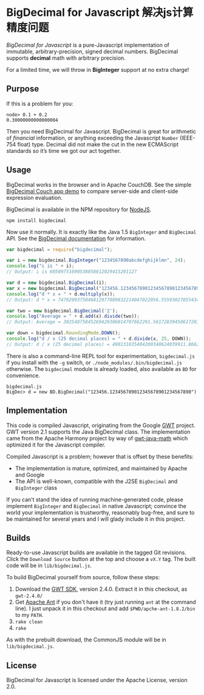 #  BigDecimal for Javascript 解决js计算精度问题

*BigDecimal for Javascript* is a pure-Javascript implementation of immutable, arbitrary-precision, signed decimal numbers. BigDecimal supports **decimal** math with arbitrary precision.

For a limited time, we will throw in **BigInteger** support at no extra charge!

## Purpose

If this is a problem for you:

    node> 0.1 + 0.2
    0.30000000000000004

Then you need BigDecimal for Javascript. BigDecimal is great for arithmetic of *financial* information, or anything exceeding the Javascript `Number` (IEEE-754 float) type. Decimal did not make the cut in the new ECMAScript standards so it&rsquo;s time we got our act together.

## Usage

BigDecimal works in the browser and in Apache CouchDB. See the simple [BigDecimal Couch app demo][demo] to compare server-side and client-side expression evaluation.

BigDecimal is available in the NPM repository for [NodeJS][node].

    npm install bigdecimal

Now use it normally. It is exactly like the Java 1.5 `BigInteger` and `BigDecimal` API. See the [BigDecimal documentation][java_bd] for information.

```javascript
var bigdecimal = require("bigdecimal");

var i = new bigdecimal.BigInteger("1234567890abcdefghijklmn", 24);
console.log("i is " + i);
// Output: i is 60509751690538858612029415201127

var d = new bigdecimal.BigDecimal(i);
var x = new bigdecimal.BigDecimal("123456.123456789012345678901234567890");
console.log("d * x = " + d.multiply(x));
// Output: d * x = 7470299375046812977089832214047022056.555930270554343863089286012030

var two = new bigdecimal.BigDecimal('2');
console.log("Average = " + d.add(x).divide(two));
// Output: Average = 30254875845269429306014707662291.561728394506172839450617283945

var down = bigdecimal.RoundingMode.DOWN();
console.log("d / x (25 decimal places) = " + d.divide(x, 25, DOWN));
// Output: d / x (25 decimal places) = 490131635404200348624039911.8662623025579331926181155
```

There is also a command-line REPL tool for experimentation, `bigdecimal.js` if you install with the `-g` switch, or `./node_modules/.bin/bigdecimal.js` otherwise. The `bigdecimal` module is already loaded, also available as `BD` for convenience.

    bigdecimal.js
    BigDec> d = new BD.BigDecimal("123456.123456789012345678901234567890")

## Implementation

This code is compiled Javascript, originating from the Google [GWT][gwt] project. GWT version 2.1 supports the Java BigDecimal class. The implementation came from the Apache Harmony project by way of [gwt-java-math][gwt-java-math] which optimized it for the Javascript compiler.

Compiled Javascript is a problem; however that is offset by these benefits:

* The implementation is mature, optimized, and maintained by Apache and Google
* The API is well-known, compatible with the J2SE `BigDecimal` and `BigInteger` class

If you can&rsquo;t stand the idea of running machine-generated code, please implement `BigInteger` and `BigDecimal` in native Javascript; convince the world your implementation is trustworthy, reasonably bug-free, and sure to be maintained for several years and I will glady include it in this project.

## Builds

Ready-to-use Javascript builds are available in the tagged Git revisions. Click the `Download Source` button at the top and choose a `vX.Y` tag. The built code will be in `lib/bigdecimal.js`.

To build BigDecimal yourself from source, follow these steps:

1. Download the [GWT SDK][sdk], version 2.4.0. Extract it in this checkout, as `gwt-2.4.0/`
1. Get [Apache Ant][ant] if you don't have it (try just running `ant` at the command line). I just unpack it in this checkout and add `$PWD/apche-ant-1.8.2/bin` to my `PATH`.
1. `rake clean`
1. `rake`

As with the prebuilt download, the CommonJS module will be in `lib/bigdecimal.js`.

## License

BigDecimal for Javascript is licensed under the Apache License, version 2.0.

[gwt]: http://code.google.com/webtoolkit/
[sdk]: http://code.google.com/webtoolkit/download.html
[ant]: http://ant.apache.org/index.html
[demo]: http://jhs.iriscouch.com/demo/_design/bigdecimal/_show/ui?e=321.4567890*123456789.123456789987654321
[commonjs]: http://commonjs.org/
[gwt-java-math]: http://code.google.com/p/gwt-java-math/
[couchdb]: http://couchdb.apache.org/
[node]: http://nodejs.org/
[java_bd]: http://java.sun.com/j2se/1.5.0/docs/api/java/math/BigDecimal.html
